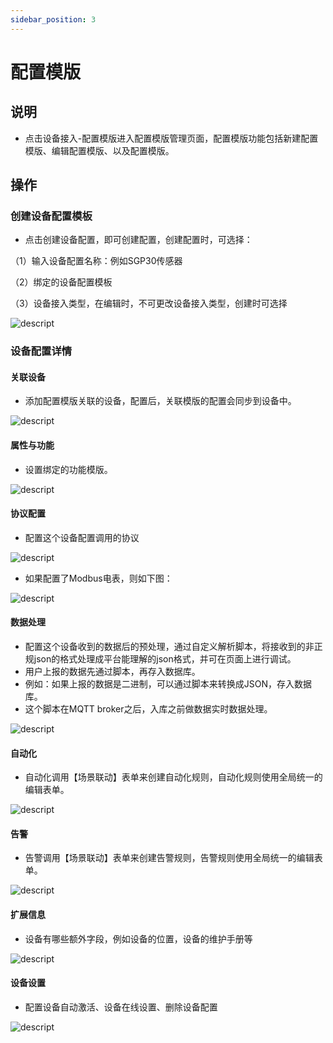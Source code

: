 ```yaml
---
sidebar_position: 3
---
```


# 配置模版
## 说明
- 点击设备接入-配置模版进入配置模版管理页面，配置模版功能包括新建配置模版、编辑配置模版、以及配置模版。

## 操作

### 创建设备配置模板

- 点击创建设备配置，即可创建配置，创建配置时，可选择：

（1）输入设备配置名称：例如SGP30传感器

（2）绑定的设备配置模板

（3）设备接入类型，在编辑时，不可更改设备接入类型，创建时可选择

![descript](./images/image56.png)

### 设备配置详情

#### 关联设备

- 添加配置模版关联的设备，配置后，关联模版的配置会同步到设备中。

![descript](./images/image57.png)

#### 属性与功能

- 设置绑定的功能模版。

![descript](./images/image58.png)

#### 协议配置

- 配置这个设备配置调用的协议

![descript](./images/image59.png)

- 如果配置了Modbus电表，则如下图：

![descript](./images/image60.png)

#### 数据处理

- 配置这个设备收到的数据后的预处理，通过自定义解析脚本，将接收到的非正规json的格式处理成平台能理解的json格式，并可在页面上进行调试。
- 用户上报的数据先通过脚本，再存入数据库。
- 例如：如果上报的数据是二进制，可以通过脚本来转换成JSON，存入数据库。
- 这个脚本在MQTT broker之后，入库之前做数据实时数据处理。

![descript](./images/image61.png)

#### 自动化

- 自动化调用【场景联动】表单来创建自动化规则，自动化规则使用全局统一的编辑表单。

![descript](./images/image62.png)

#### 告警

- 告警调用【场景联动】表单来创建告警规则，告警规则使用全局统一的编辑表单。

![descript](./images/image63.png)

#### 扩展信息

- 设备有哪些额外字段，例如设备的位置，设备的维护手册等

![descript](./images/image64.png)

#### 设备设置

- 配置设备自动激活、设备在线设置、删除设备配置

![descript](./images/image65.png)